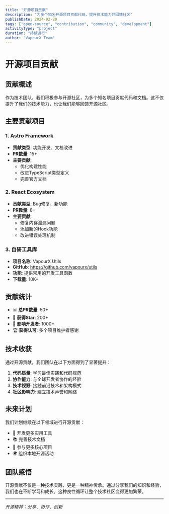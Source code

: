 ```yaml
---
title: "开源项目贡献"
description: "为多个知名开源项目贡献代码，提升技术能力并回馈社区"
publishDate: 2024-02-20
tags: ["open-source", "contribution", "community", "development"]
activityType: "project"
duration: "持续进行"
author: "VapourX Team"
---
```


# 开源项目贡献

## 贡献概述

作为技术团队，我们积极参与开源社区，为多个知名项目贡献代码和文档。这不仅提升了我们的技术能力，也让我们能够回馈开源社区。

## 主要贡献项目

### 1. Astro Framework
- **贡献类型**: 功能开发、文档改进
- **PR数量**: 15+
- **主要贡献**: 
  - 优化构建性能
  - 改进TypeScript类型定义
  - 完善官方文档

### 2. React Ecosystem
- **贡献类型**: Bug修复、新功能
- **PR数量**: 8+
- **主要贡献**:
  - 修复内存泄漏问题
  - 添加新的Hook功能
  - 改进错误处理机制

### 3. 自研工具库
- **项目名称**: VapourX Utils
- **GitHub**: https://github.com/vapourx/utils
- **功能**: 提供常用的开发工具函数
- **下载量**: 10K+

## 贡献统计

- 📊 **总PR数量**: 50+
- 🌟 **获得Star**: 200+
- 👥 **影响开发者**: 1000+
- 🏆 **获得认可**: 多个项目维护者感谢

## 技术收获

通过开源贡献，我们团队在以下方面得到了显著提升：

1. **代码质量**: 学习最佳实践和代码规范
2. **协作能力**: 与全球开发者协作的经验
3. **技术视野**: 接触前沿技术和架构模式
4. **社区影响力**: 建立技术声誉和网络

## 未来计划

我们计划继续在以下领域进行开源贡献：

- 🔧 开发更多实用工具
- 📚 完善技术文档
- 🎯 参与更多核心项目
- 🌍 组织本地开源活动

## 团队感悟

开源贡献不仅是一种技术实践，更是一种精神传承。通过分享我们的知识和经验，我们也在不断学习和成长。这种良性循环让整个技术社区变得更加繁荣。

---

*开源精神：分享、协作、创新* 